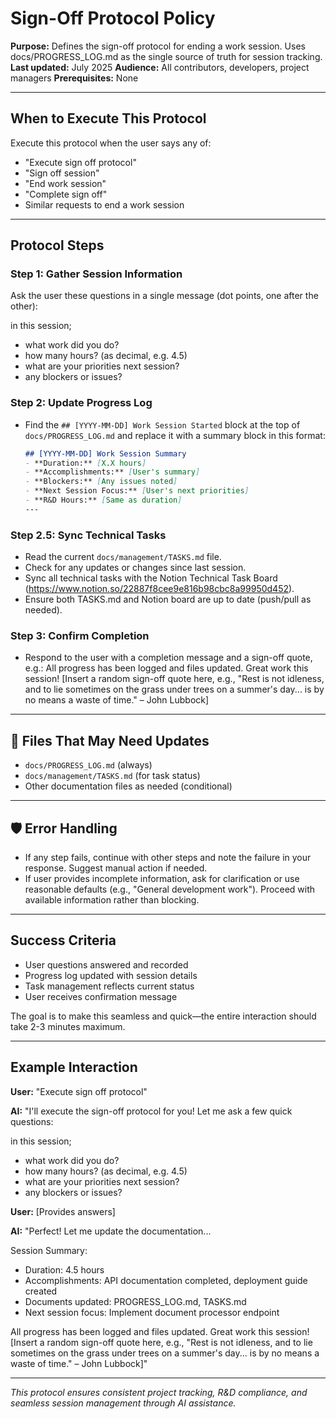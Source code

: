 # Sign-Off Protocol Policy

**Purpose:** Defines the sign-off protocol for ending a work session. Uses docs/PROGRESS_LOG.md as the single source of truth for session tracking.
**Last updated:** July 2025
**Audience:** All contributors, developers, project managers
**Prerequisites:** None

---

## When to Execute This Protocol

Execute this protocol when the user says any of:
- "Execute sign off protocol"
- "Sign off session"
- "End work session"
- "Complete sign off"
- Similar requests to end a work session

---

## Protocol Steps

### Step 1: Gather Session Information
Ask the user these questions in a single message (dot points, one after the other):

in this session;
- what work did you do?
- how many hours? (as decimal, e.g. 4.5)
- what are your priorities next session?
- any blockers or issues?

### Step 2: Update Progress Log
- Find the `## [YYYY-MM-DD] Work Session Started` block at the top of `docs/PROGRESS_LOG.md` and replace it with a summary block in this format:
  ```markdown
  ## [YYYY-MM-DD] Work Session Summary
  - **Duration:** [X.X hours]
  - **Accomplishments:** [User's summary]
  - **Blockers:** [Any issues noted]
  - **Next Session Focus:** [User's next priorities]
  - **R&D Hours:** [Same as duration]
  ---
  ```

### Step 2.5: Sync Technical Tasks
- Read the current `docs/management/TASKS.md` file.
- Check for any updates or changes since last session.
- Sync all technical tasks with the Notion Technical Task Board (https://www.notion.so/22887f8cee9e816b98cbc8a99950d452).
- Ensure both TASKS.md and Notion board are up to date (push/pull as needed).

### Step 3: Confirm Completion
- Respond to the user with a completion message and a sign-off quote, e.g.:
  All progress has been logged and files updated. Great work this session!
  [Insert a random sign-off quote here, e.g., "Rest is not idleness, and to lie sometimes on the grass under trees on a summer's day... is by no means a waste of time." – John Lubbock]

---

## 📁 Files That May Need Updates
- `docs/PROGRESS_LOG.md` (always)
- `docs/management/TASKS.md` (for task status)
- Other documentation files as needed (conditional)

---

## 🛡️ Error Handling
- If any step fails, continue with other steps and note the failure in your response. Suggest manual action if needed.
- If user provides incomplete information, ask for clarification or use reasonable defaults (e.g., "General development work"). Proceed with available information rather than blocking.

---

## Success Criteria
- User questions answered and recorded
- Progress log updated with session details
- Task management reflects current status
- User receives confirmation message

The goal is to make this seamless and quick—the entire interaction should take 2-3 minutes maximum.

---

## Example Interaction

**User:** "Execute sign off protocol"

**AI:** "I'll execute the sign-off protocol for you! Let me ask a few quick questions:

in this session;
- what work did you do?
- how many hours? (as decimal, e.g. 4.5)
- what are your priorities next session?
- any blockers or issues?

**User:** [Provides answers]

**AI:** "Perfect! Let me update the documentation...

Session Summary:
- Duration: 4.5 hours
- Accomplishments: API documentation completed, deployment guide created
- Documents updated: PROGRESS_LOG.md, TASKS.md
- Next session focus: Implement document processor endpoint

All progress has been logged and files updated. Great work this session!
[Insert a random sign-off quote here, e.g., "Rest is not idleness, and to lie sometimes on the grass under trees on a summer's day... is by no means a waste of time." – John Lubbock]"

---

*This protocol ensures consistent project tracking, R&D compliance, and seamless session management through AI assistance.*